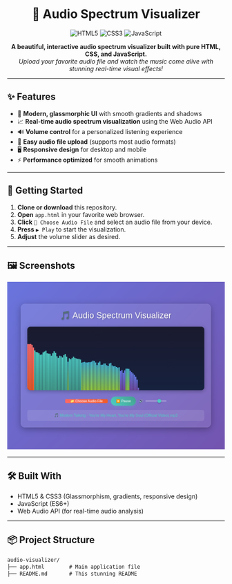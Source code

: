 <div align="center">
  <h1>🎵 Audio Spectrum Visualizer</h1>
  <img src="https://img.shields.io/badge/HTML5-%23E34F26.svg?&style=for-the-badge&logo=html5&logoColor=white" alt="HTML5" />
  <img src="https://img.shields.io/badge/CSS3-%231572B6.svg?&style=for-the-badge&logo=css3&logoColor=white" alt="CSS3" />
  <img src="https://img.shields.io/badge/JavaScript-%23F7DF1E.svg?&style=for-the-badge&logo=javascript&logoColor=black" alt="JavaScript" />
</div>

<p align="center">
  <b>A beautiful, interactive audio spectrum visualizer built with pure HTML, CSS, and JavaScript.</b><br>
  <i>Upload your favorite audio file and watch the music come alive with stunning real-time visual effects!</i>
</p>

---

## ✨ Features

- 🎨 <b>Modern, glassmorphic UI</b> with smooth gradients and shadows
- 📈 <b>Real-time audio spectrum visualization</b> using the Web Audio API
- 🔊 <b>Volume control</b> for a personalized listening experience
- 📁 <b>Easy audio file upload</b> (supports most audio formats)
- 🖥️ <b>Responsive design</b> for desktop and mobile
- ⚡ <b>Performance optimized</b> for smooth animations

---

## 🚀 Getting Started

1. <b>Clone or download</b> this repository.
2. <b>Open</b> <code>app.html</code> in your favorite web browser.
3. <b>Click</b> <code>📁 Choose Audio File</code> and select an audio file from your device.
4. <b>Press</b> <code>▶️ Play</code> to start the visualization.
5. <b>Adjust</b> the volume slider as desired.

---

## 🖼️ Screenshots

<p align="center">
  <img src="https://raw.githubusercontent.com/rabius-sunny/audio-spectrum-visualizer/refs/heads/main/spectrum.png" alt="Audio Spectrum Visualizer Demo" width="700"/>
</p>

---

## 🛠️ Built With

- HTML5 & CSS3 (Glassmorphism, gradients, responsive design)
- JavaScript (ES6+)
- Web Audio API (for real-time audio analysis)

---

## 📦 Project Structure

```
audio-visualizer/
├── app.html        # Main application file
├── README.md       # This stunning README
```
